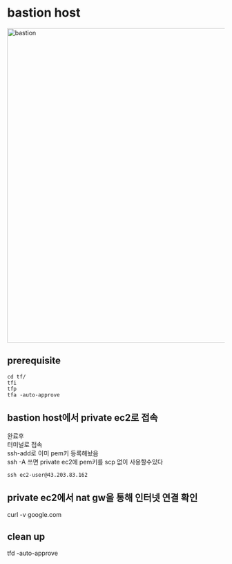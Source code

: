 # bastion host

<img width="727" alt="bastion" src="https://github.com/leesanghoon94/my/assets/127801771/31f871bc-ecb9-42e1-a7c8-9a3a0cf8dd64">

## prerequisite

```
cd tf/
tfi
tfp
tfa -auto-approve
```

## bastion host에서 private ec2로 접속

완료후  
터미널로 접속  
ssh-add로 이미 pem키 등록해놨음  
ssh -A 쓰면 private ec2에 pem키를 scp 없이 사용할수있다

```
ssh ec2-user@43.203.83.162
```

## private ec2에서 nat gw을 통해 인터넷 연결 확인

curl -v google.com

## clean up

tfd -auto-approve
